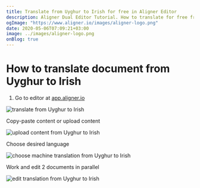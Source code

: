 ```yaml
---
title: Translate from Uyghur to Irish for free in Aligner Editor
description: Aligner Dual Editor Tutorial. How to translate for free from Uyghur to Irish. Aligner is multilingual document management platform. 
ogImage: "https://www.aligner.io/images/aligner-logo.png"
date: 2020-05-06T07:09:21+03:00
image: ../images/aligner-logo.png
onBlog: true
---
```


# How to translate document from Uyghur to Irish

1. Go to editor at [app.aligner.io](https://app.aligner.io "Aligner App web page")

![translate from Uyghur to Irish](../aligner-blank-editor.png "translate from Uyghur to Irish")

Copy-paste content or upload content

![upload content from Uyghur to Irish](../aligner-uploaded-document.png "upload content from Uyghur to Irish")

Choose desired language

![choose machine translation from Uyghur to Irish](../aligner-language-dropdown.png "choose machine translation from Uyghur to Irish")

Work and edit 2 documents in parallel

![edit translation from Uyghur to Irish](../aligner-double-sitded-editor.png "edit translation from Uyghur to Irish")

